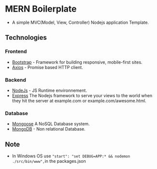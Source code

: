 # MERN Boilerplate

* A simple MVC(Model, View, Controller) Nodejs application Template.

## Technologies

### Frontend

* [Bootstrap](https://react-bootstrap.github.io/) - Framework for building responsive, mobile-first sites.
* [Axios](https://www.npmjs.com/package/axios) - Promise based HTTP client.

### Backend

* [NodeJs](https://nodejs.org/en/) - JS Runtime environnement.
* [Express](http://expressjs.com/) The Nodejs framework to serve your views to the world when they hit the server at example.com or example.com/awesome.html.

### Database

* [Mongoose](http://mongoosejs.com/) A NoSQL Database system.
* [MongoDB](https://www.mongodb.com/) - Non relational Database.

## Note

* In Windows OS use `"start": "set DEBUG=APP:* && nodemon ./src/bin/www",`in the packages.json
